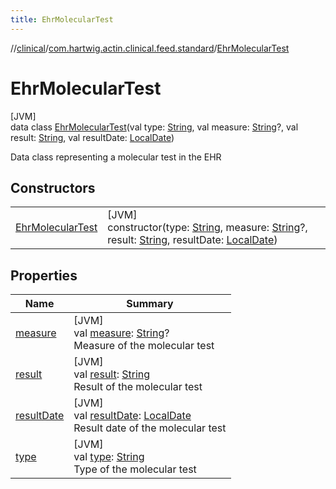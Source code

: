 ```yaml
---
title: EhrMolecularTest
---
```

//[clinical](../../../index.html)/[com.hartwig.actin.clinical.feed.standard](../index.html)/[EhrMolecularTest](index.html)



# EhrMolecularTest



[JVM]\
data class [EhrMolecularTest](index.html)(val type: [String](https://kotlinlang.org/api/latest/jvm/stdlib/kotlin/-string/index.html), val measure: [String](https://kotlinlang.org/api/latest/jvm/stdlib/kotlin/-string/index.html)?, val result: [String](https://kotlinlang.org/api/latest/jvm/stdlib/kotlin/-string/index.html), val resultDate: [LocalDate](https://docs.oracle.com/javase/8/docs/api/java/time/LocalDate.html))

Data class representing a molecular test in the EHR



## Constructors


| | |
|---|---|
| [EhrMolecularTest](-ehr-molecular-test.html) | [JVM]<br>constructor(type: [String](https://kotlinlang.org/api/latest/jvm/stdlib/kotlin/-string/index.html), measure: [String](https://kotlinlang.org/api/latest/jvm/stdlib/kotlin/-string/index.html)?, result: [String](https://kotlinlang.org/api/latest/jvm/stdlib/kotlin/-string/index.html), resultDate: [LocalDate](https://docs.oracle.com/javase/8/docs/api/java/time/LocalDate.html)) |


## Properties


| Name | Summary |
|---|---|
| [measure](measure.html) | [JVM]<br>val [measure](measure.html): [String](https://kotlinlang.org/api/latest/jvm/stdlib/kotlin/-string/index.html)?<br>Measure of the molecular test |
| [result](result.html) | [JVM]<br>val [result](result.html): [String](https://kotlinlang.org/api/latest/jvm/stdlib/kotlin/-string/index.html)<br>Result of the molecular test |
| [resultDate](result-date.html) | [JVM]<br>val [resultDate](result-date.html): [LocalDate](https://docs.oracle.com/javase/8/docs/api/java/time/LocalDate.html)<br>Result date of the molecular test |
| [type](type.html) | [JVM]<br>val [type](type.html): [String](https://kotlinlang.org/api/latest/jvm/stdlib/kotlin/-string/index.html)<br>Type of the molecular test |


